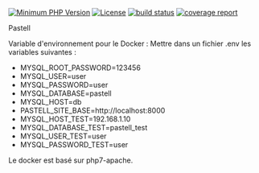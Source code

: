 [![Minimum PHP Version](http://img.shields.io/badge/php-%205.6-8892BF.svg)](https://php.net/)
[![License](https://img.shields.io/badge/licence-CeCILL%20v2-blue.svg)](http://www.cecill.info/licences/Licence_CeCILL_V2-fr.html)
[![build status](https://gitlab.libriciel.fr/pastell/pastell/badges/master/build.svg)](https://gitlab.libriciel.fr/pastell/pastell/commits/master)
[![coverage report](https://gitlab.libriciel.fr/pastell/pastell/badges/master/coverage.svg)](https://gitlab.libriciel.fr/pastell/pastell/commits/master)

Pastell



Variable d'environnement pour le Docker :
Mettre dans un fichier .env les variables suivantes :
- MYSQL_ROOT_PASSWORD=123456
- MYSQL_USER=user
- MYSQL_PASSWORD=user
- MYSQL_DATABASE=pastell
- MYSQL_HOST=db
- PASTELL_SITE_BASE=http://localhost:8000
- MYSQL_HOST_TEST=192.168.1.10
- MYSQL_DATABASE_TEST=pastell_test
- MYSQL_USER_TEST=user
- MYSQL_PASSWORD_TEST=user

Le docker est basé sur php7-apache.